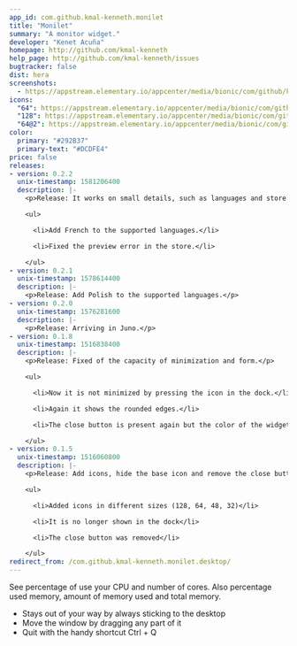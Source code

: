 ```yaml
---
app_id: com.github.kmal-kenneth.monilet
title: "Monilet"
summary: "A monitor widget."
developer: "Kenet Acuña"
homepage: http://github.com/kmal-kenneth
help_page: http://github.com/kmal-kenneth/issues
bugtracker: false
dist: hera
screenshots:
  - https://appstream.elementary.io/appcenter/media/bionic/com/github/kmal-kenneth.monilet/4EDBE1C3A067C03FBBA209A98DA668FC/screenshots/image-1_orig.png
icons:
  "64": https://appstream.elementary.io/appcenter/media/bionic/com/github/kmal-kenneth.monilet/4EDBE1C3A067C03FBBA209A98DA668FC/icons/64x64/com.github.kmal-kenneth.monilet_com.github.kmal-kenneth.monilet.png
  "128": https://appstream.elementary.io/appcenter/media/bionic/com/github/kmal-kenneth.monilet/4EDBE1C3A067C03FBBA209A98DA668FC/icons/128x128/com.github.kmal-kenneth.monilet_com.github.kmal-kenneth.monilet.png
  "64@2": https://appstream.elementary.io/appcenter/media/bionic/com/github/kmal-kenneth.monilet/4EDBE1C3A067C03FBBA209A98DA668FC/icons/64x64@2/com.github.kmal-kenneth.monilet_com.github.kmal-kenneth.monilet.png
color:
  primary: "#292B37"
  primary-text: "#DCDFE4"
price: false
releases:
- version: 0.2.2
  unix-timestamp: 1581206400
  description: |-
    <p>Release: It works on small details, such as languages and store previews.</p>

    <ul>

      <li>Add French to the supported languages.</li>

      <li>Fixed the preview error in the store.</li>

    </ul>
- version: 0.2.1
  unix-timestamp: 1578614400
  description: |-
    <p>Release: Add Polish to the supported languages.</p>
- version: 0.2.0
  unix-timestamp: 1576281600
  description: |-
    <p>Release: Arriving in Juno.</p>
- version: 0.1.8
  unix-timestamp: 1516838400
  description: |-
    <p>Release: Fixed of the capacity of minimization and form.</p>

    <ul>

      <li>Now it is not minimized by pressing the icon in the dock.</li>

      <li>Again it shows the rounded edges.</li>

      <li>The close button is present again but the color of the widget.</li>

    </ul>
- version: 0.1.5
  unix-timestamp: 1516060800
  description: |-
    <p>Release: Add icons, hide the base icon and remove the close button.</p>

    <ul>

      <li>Added icons in different sizes (128, 64, 48, 32)</li>

      <li>It is no longer shown in the dock</li>

      <li>The close button was removed</li>

    </ul>
redirect_from: /com.github.kmal-kenneth.monilet.desktop/
---
```


<p>See percentage of use your CPU and number of cores. Also percentage used memory, amount of memory used and total memory.</p>
<ul>
  <li>Stays out of your way by always sticking to the desktop</li>
  <li>Move the window by dragging any part of it</li>
  <li>Quit with the handy shortcut Ctrl + Q</li>
</ul>